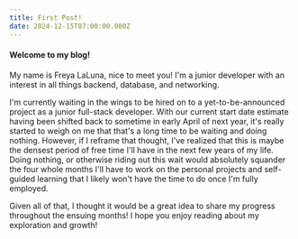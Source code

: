 ```yaml
---
title: First Post!
date: 2024-12-15T07:00:00.000Z
---
```


#### Welcome to my blog!

My name is Freya LaLuna, nice to meet you! I'm a junior developer with an interest in all things backend, database, and networking.

I'm currently waiting in the wings to be hired on to a yet-to-be-announced project as a junior full-stack developer. With our current start date estimate having been shifted back to sometime in early April of next year, it's really started to weigh on me that that's a long time to be waiting and doing nothing. However, if I reframe that thought, I've realized that this is maybe the densest period of free time I'll have in the next few years of my life. Doing nothing, or otherwise riding out this wait would absolutely squander the four whole months I'll have to work on the personal projects and self-guided learning that I likely won't have the time to do once I'm fully employed.

Given all of that, I thought it would be a great idea to share my progress throughout the ensuing months! I hope you enjoy reading about my exploration and growth!
